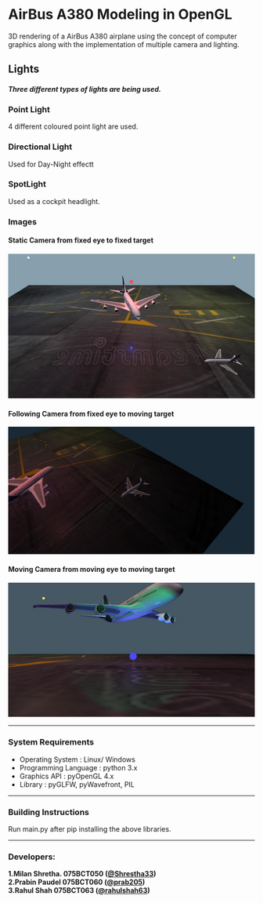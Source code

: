 
# AirBus A380 Modeling in OpenGL

3D rendering of a AirBus A380 airplane using the concept of computer graphics along with the implementation of multiple camera and lighting.

## Lights

#### *Three different types of lights are being used.*
### Point Light
4 different coloured point light are used.

### Directional Light
Used for Day-Night effectt

### SpotLight
Used as a cockpit headlight.

### Images

#### Static Camera from fixed eye to fixed target

![Static Camera mode](/Screenshots/static.png "Static Camera")

#### Following Camera from fixed eye to moving target

![Following Camera mode](/Screenshots/following.png "Following Camera")

#### Moving Camera from moving eye to moving target

![Moving Camera mode](/Screenshots/moving.png "Moving Camera")

---

### System Requirements

- Operating System : Linux/ Windows
- Programming Language : python 3.x
- Graphics API : pyOpenGL 4.x
- Library : pyGLFW, pyWavefront, PIL

---

### Building Instructions

Run main.py after pip installing the above libraries.

---

### Developers:

**1.Milan Shretha. 075BCT050 ([@Shrestha33](https://github.com/Shrestha33))**\
**2.Prabin Paudel 075BCT060 ([@prab205](https://github.com/prab205))**\
**3.Rahul Shah 075BCT063 ([@rahulshah63](https://github.com/rahulshah63))**
